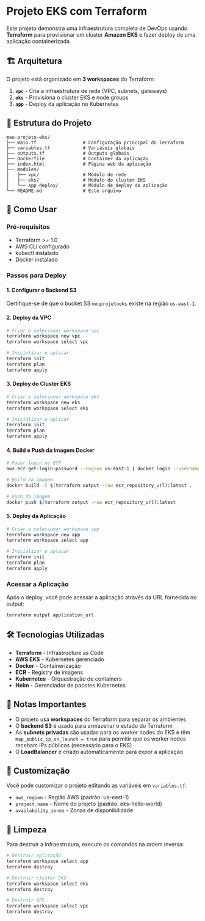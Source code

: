 # Projeto EKS com Terraform

Este projeto demonstra uma infraestrutura completa de DevOps usando **Terraform** para provisionar um cluster **Amazon EKS** e fazer deploy de uma aplicação containerizada.

## 🏗️ Arquitetura

O projeto está organizado em **3 workspaces** do Terraform:

1. **`vpc`** - Cria a infraestrutura de rede (VPC, subnets, gateways)
2. **`eks`** - Provisiona o cluster EKS e node groups
3. **`app`** - Deploy da aplicação no Kubernetes

## 📁 Estrutura do Projeto

```
meu-projeto-eks/
├── main.tf                 # Configuração principal do Terraform
├── variables.tf            # Variáveis globais
├── outputs.tf              # Outputs globais
├── Dockerfile              # Container da aplicação
├── index.html              # Página web da aplicação
├── modules/
│   ├── vpc/                # Módulo de rede
│   ├── eks/                # Módulo do cluster EKS
│   └── app_deploy/         # Módulo de deploy da aplicação
└── README.md               # Este arquivo
```

## 🚀 Como Usar

### Pré-requisitos

- Terraform >= 1.0
- AWS CLI configurado
- kubectl instalado
- Docker instalado

### Passos para Deploy

#### 1. Configurar o Backend S3

Certifique-se de que o bucket S3 `meuprojetoeks` existe na região `us-east-1`.

#### 2. Deploy da VPC

```bash
# Criar e selecionar workspace vpc
terraform workspace new vpc
terraform workspace select vpc

# Inicializar e aplicar
terraform init
terraform plan
terraform apply
```

#### 3. Deploy do Cluster EKS

```bash
# Criar e selecionar workspace eks
terraform workspace new eks
terraform workspace select eks

# Inicializar e aplicar
terraform init
terraform plan
terraform apply
```

#### 4. Build e Push da Imagem Docker

```bash
# Fazer login no ECR
aws ecr get-login-password --region us-east-1 | docker login --username AWS --password-stdin $(terraform output -raw ecr_repository_url)

# Build da imagem
docker build -t $(terraform output -raw ecr_repository_url):latest .

# Push da imagem
docker push $(terraform output -raw ecr_repository_url):latest
```

#### 5. Deploy da Aplicação

```bash
# Criar e selecionar workspace app
terraform workspace new app
terraform workspace select app

# Inicializar e aplicar
terraform init
terraform plan
terraform apply
```

### Acessar a Aplicação

Após o deploy, você pode acessar a aplicação através da URL fornecida no output:

```bash
terraform output application_url
```

## 🛠️ Tecnologias Utilizadas

- **Terraform** - Infrastructure as Code
- **AWS EKS** - Kubernetes gerenciado
- **Docker** - Containerização
- **ECR** - Registry de imagens
- **Kubernetes** - Orquestração de containers
- **Helm** - Gerenciador de pacotes Kubernetes

## 📝 Notas Importantes

- O projeto usa **workspaces** do Terraform para separar os ambientes
- O **backend S3** é usado para armazenar o estado do Terraform
- As **subnets privadas** são usadas para os worker nodes do EKS e têm `map_public_ip_on_launch = true` para permitir que os worker nodes recebam IPs públicos (necessário para o EKS)
- O **LoadBalancer** é criado automaticamente para expor a aplicação

## 🔧 Customização

Você pode customizar o projeto editando as variáveis em `variables.tf`:

- `aws_region` - Região AWS (padrão: us-east-1)
- `project_name` - Nome do projeto (padrão: eks-hello-world)
- `availability_zones` - Zonas de disponibilidade

## 🧹 Limpeza

Para destruir a infraestrutura, execute os comandos na ordem inversa:

```bash
# Destruir aplicação
terraform workspace select app
terraform destroy

# Destruir cluster EKS
terraform workspace select eks
terraform destroy

# Destruir VPC
terraform workspace select vpc
terraform destroy
``` 